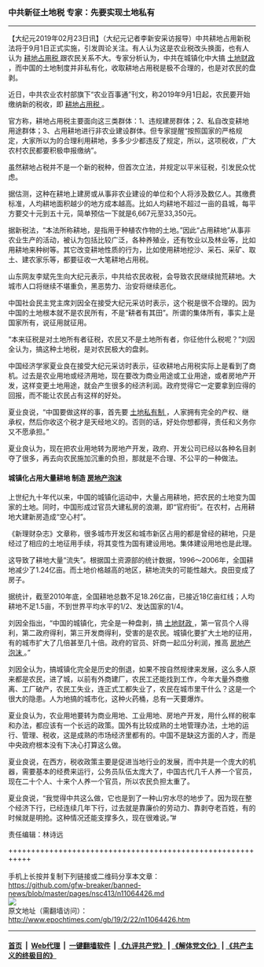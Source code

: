 ### 中共新征土地税 专家：先要实现土地私有
------------------------

<p>
 【大纪元2019年02月23日讯】（大纪元记者李新安采访报导）中共耕地占用新税法将于9月1日正式实施，引发舆论关注。有人认为这是农业税改头换面，也有人认为
 <a href="http://www.epochtimes.com/gb/tag/%E8%80%95%E5%9C%B0%E5%8D%A0%E7%94%A8%E7%A8%8E.html">
  耕地占用税
 </a>
 跟农民关系不大。专家分析认为，中共在城镇化中大搞
 <a href="http://www.epochtimes.com/gb/tag/%E5%9C%9F%E5%9C%B0%E8%B4%A2%E6%94%BF.html">
  土地财政
 </a>
 ，而中国的土地制度并非私有化，收取耕地占用税是极不合理的，也是对农民的盘剥。
</p>
<p>
 近日，中共农业农村部旗下“农业百事通”刊文，称2019年9月1日起，农民要开始缴纳新的税收，即
 <a href="http://www.epochtimes.com/gb/tag/%E8%80%95%E5%9C%B0%E5%8D%A0%E7%94%A8%E7%A8%8E.html">
  耕地占用税
 </a>
 。
</p>
<p>
 官方称，耕地占用税主要面向这三类群体：1、违规建房群体；2、私自改变耕地用途群体；3、占用耕地进行非农业建设群体。但专家提醒“按照国家的严格规定，大家所以为的合理利用耕地，多多少少都违反了规定，所以，这项税收，广大农村农民都要积极申报缴纳”。
</p>
<p>
 虽然耕地占税并不是一个新的税种，但首次立法，并规定以平米征税，引发民众忧虑。
</p>
<p>
 据估测，这种在耕地上建房或从事非农业建设的单位和个人将涉及数亿人。其缴费标准，人均耕地面积越少的地方成本越高。比如人均耕地不超过一亩的县城，每平方要交十元到五十元，简单预估一下就是6,667元至33,350元。
</p>
<p>
 据新税法，“本法所称耕地，是指用于种植农作物的土地。”因此“占用耕地”从事非农业生产的活动，被认为包括比较广泛，各种养殖业，还有牧业以及林业等，比如用耕地来种树等。其它改变耕地性质的行为，比如使用耕地挖沙、采石、采矿、取土、建农家乐等，都要征收一大笔耕地占用税。
</p>
<p>
 山东网友李斌先生向大纪元表示，中共给农民收税，会导致农民继续抛荒耕地。大城市人口将继续不堪重负，黑恶势力、治安将继续恶化。
</p>
<p>
 中国社会民主党主席刘因全在接受大纪元采访时表示，这个税是很不合理的。因为中国的土地根本就不是农民所有，不是“耕者有其田”。所谓的集体所有，事实上是国家所有，说征用就征用。
</p>
<p>
 “本来征税是对土地所有者征税，农民又不是土地所有者，你征他什么税呢？”刘因全认为，搞这种土地税，是对农民极大的盘剥。
</p>
<p>
 中国经济学家夏业良在接受大纪元采访时表示，征收耕地占用税实际上是看到了商机。过去是农业用地或经济用地，现在要改为商业用途或工业用途，或者房地产开发，这样变更土地用途，就会产生很多的经济利润。政府觉得它一定要拿到应得的回报，而不能让农民占有这样的好处。
</p>
<p>
 夏业良说，“中国要做这样的事，首先要
 <a href="http://www.epochtimes.com/gb/tag/%E5%9C%9F%E5%9C%B0%E7%A7%81%E6%9C%89%E5%88%B6.html">
  土地私有制
 </a>
 ，人家拥有完全的产权、继承权，然后你收这个税才是天经地义的。否则的话，好处你想都得，责任和义务你又不愿承担。”
</p>
<p>
 夏业良认为，现在把农业用地转为房地产开发，政府、开发公司已经以各种名目剥夺了很多，再去向农民施加沉重的负担，那就是不合理、不公平的一种做法。
</p>
<h4>
 城镇化占用大量耕地 制造
 <a href="http://www.epochtimes.com/gb/tag/%E6%88%BF%E5%9C%B0%E4%BA%A7%E6%B3%A1%E6%B2%AB.html">
  房地产泡沫
 </a>
</h4>
<p>
 上世纪九十年代以来，中国的城镇化运动中，大量占用耕地，把农民的土地变为国家的土地。同时，中国形成过官员大建私房的浪潮，即“官府街”。在农村，占用耕地大建新房造成“空心村”。
</p>
<p>
 《新理财杂志》文章称，很多城市开发区和城市新区占用的都是曾经的耕地，只是经过了相应的土地征用手续，将其变性为国有建设用地。集体建设用地也是此理。
</p>
<p>
 这导致了耕地大量“流失”。根据国土资源部的统计数据，1996～2006年，全国耕地减少了1.24亿亩。而土地价格越高的地区，耕地流失的可能性越大。良田变成了房子。
</p>
<p>
 据统计，截至2010年底，全国耕地总数不足18.26亿亩，已接近18亿亩红线；人均耕地不足1.5亩，不到世界平均水平的1/2、发达国家的1/4。
</p>
<p>
 刘因全指出，“中国的城镇化，完全是一种盘剥，搞
 <a href="http://www.epochtimes.com/gb/tag/%E5%9C%9F%E5%9C%B0%E8%B4%A2%E6%94%BF.html">
  土地财政
 </a>
 ，第一官员个人得利，第二政府得利，第三开发商得利，受害的是农民。城镇化要扩大土地的征用，有的城市扩大了几倍甚至几十倍。政府的官员、奸商一起瓜分利润，推高
 <a href="http://www.epochtimes.com/gb/tag/%E6%88%BF%E5%9C%B0%E4%BA%A7%E6%B3%A1%E6%B2%AB.html">
  房地产泡沫
 </a>
 。”
</p>
<p>
 刘因全认为，搞城镇化完全是历史的倒退，如果不按自然规律来发展，这么多人原来都是农民，进了城，以前有外商建厂，农民工还能找到工作，今年大量外商撤离、工厂破产，农民工失业，连正式工都失业了，农民在城市里干什么？这是一个很大的隐患。人为地搞的城市化，这种火药桶，总有一天要爆炸。
</p>
<p>
 夏业良认为，农业用地要转为商业用地、工业用地、房地产开发，用什么样的税率和办法，都应该有一个长远的政策。国外有比较成熟的土地管理办法，土地的运行、管理、税收，这是成熟的市场经济里都有的。中国不是缺这方面的人才，而是中央政府根本没有下决心打算这么做。
</p>
<p>
 夏业良说，在西方，税收政策主要是促进当地行业的发展，而中共是一个庞大的机器，需要基本的经费来运行，公务员队伍太庞大了，中国古代几千人养一个官员，现在二十个人、十来个人养一个官员，所以农民负担太重了。
</p>
<p>
 夏业良说，“我觉得中共这么做，它也是到了一种山穷水尽的地步了。因为现在整个经济下行，已经连续几年下行，过去就是靠廉价的劳动力、靠剥夺老百姓，有的时候就是明抢。这种情况还能支撑多久，现在很难说。”#
</p>
<p>
 责任编辑：林诗远
</p>

+++++++++++++++++++++++++++++++++++++++++++++++++++++++++++<br/><br/>
手机上长按并复制下列链接或二维码分享本文章：<br/>
https://github.com/gfw-breaker/banned-news/blob/master/pages/nsc413/n11064426.md <br/>
<a href='https://github.com/gfw-breaker/banned-news/blob/master/pages/nsc413/n11064426.md'><img src='https://github.com/gfw-breaker/banned-news/blob/master/pages/nsc413/n11064426.md.png'/></a> <br/>
原文地址（需翻墙访问）：http://www.epochtimes.com/gb/19/2/22/n11064426.htm


------------------------
#### [首页](https://github.com/gfw-breaker/banned-news/blob/master/README.md) &nbsp;|&nbsp; [Web代理](https://github.com/labour-camp/helloworld) &nbsp;|&nbsp; [一键翻墙软件](https://github.com/gfw-breaker/nogfw/blob/master/README.md) &nbsp;| [《九评共产党》](https://github.com/gfw-breaker/9ping.md/blob/master/README.md#九评之一评共产党是什么) | [《解体党文化》](https://github.com/gfw-breaker/jtdwh.md/blob/master/README.md) | [《共产主义的终极目的》](https://github.com/gfw-breaker/gczydzjmd.md/blob/master/README.md)

